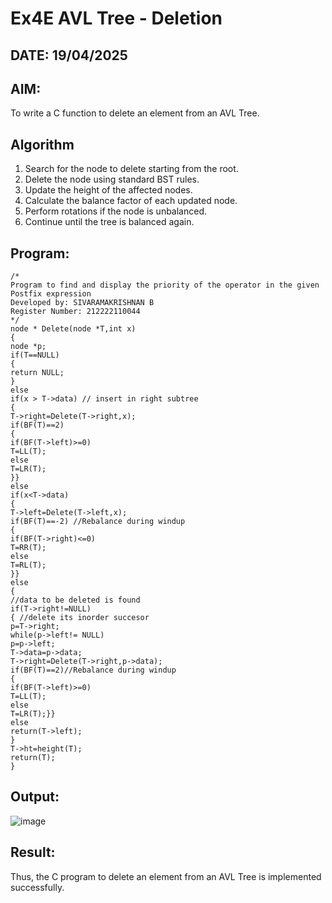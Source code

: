 # Ex4E AVL Tree - Deletion
## DATE: 19/04/2025
## AIM:
To write a C function to delete an element from an AVL Tree.
## Algorithm
1. Search for the node to delete starting from the root.
2. Delete the node using standard BST rules.
3. Update the height of the affected nodes.
4. Calculate the balance factor of each updated node.
5. Perform rotations if the node is unbalanced.
6. Continue until the tree is balanced again.
   

## Program:
```
/*
Program to find and display the priority of the operator in the given Postfix expression
Developed by: SIVARAMAKRISHNAN B
Register Number: 212222110044
*/
node * Delete(node *T,int x)
{
node *p;
if(T==NULL)
{
return NULL;
}
else
if(x > T->data) // insert in right subtree
{
T->right=Delete(T->right,x);
if(BF(T)==2)
{
if(BF(T->left)>=0)
T=LL(T);
else
T=LR(T);
}}
else
if(x<T->data)
{
T->left=Delete(T->left,x);
if(BF(T)==-2) //Rebalance during windup
{
if(BF(T->right)<=0)
T=RR(T);
else
T=RL(T);
}}
else
{
//data to be deleted is found
if(T->right!=NULL)
{ //delete its inorder succesor
p=T->right;
while(p->left!= NULL)
p=p->left;
T->data=p->data;
T->right=Delete(T->right,p->data);
if(BF(T)==2)//Rebalance during windup
{
if(BF(T->left)>=0)
T=LL(T);
else
T=LR(T);}}
else
return(T->left);
}
T->ht=height(T);
return(T);
}

```

## Output:

![image](https://github.com/user-attachments/assets/b8b63e15-71e3-44f8-b1f0-1c0579672b6b)


## Result:
Thus, the C program to delete an element from an AVL Tree is implemented successfully.
